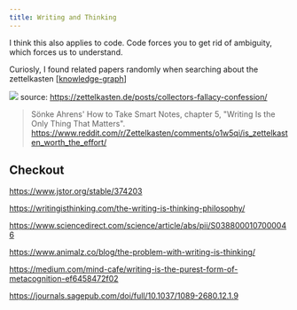 ```yaml
---
title: Writing and Thinking
---
```


I think this also applies to code. Code forces you to get rid of ambiguity, which forces us to understand.

Curiosly, I found related papers randomly when searching about the zettelkasten [[knowledge-graph]]

![](https://zettelkasten.de/posts/collectors-fallacy-confession/201503031557_envelope.jpg)
source: https://zettelkasten.de/posts/collectors-fallacy-confession/

>Sönke Ahrens' How to Take Smart Notes, chapter 5, "Writing Is the Only Thing That Matters".
https://www.reddit.com/r/Zettelkasten/comments/o1w5qi/is_zettelkasten_worth_the_effort/
## Checkout

https://www.jstor.org/stable/374203

https://writingisthinking.com/the-writing-is-thinking-philosophy/

https://www.sciencedirect.com/science/article/abs/pii/S0388000107000046

https://www.animalz.co/blog/the-problem-with-writing-is-thinking/

https://medium.com/mind-cafe/writing-is-the-purest-form-of-metacognition-ef6458472f02

https://journals.sagepub.com/doi/full/10.1037/1089-2680.12.1.9











[//begin]: # "Autogenerated link references for markdown compatibility"
[knowledge-graph]: ./../bubbles/knowledge-graph "knowledge-graph"
[//end]: # "Autogenerated link references"
